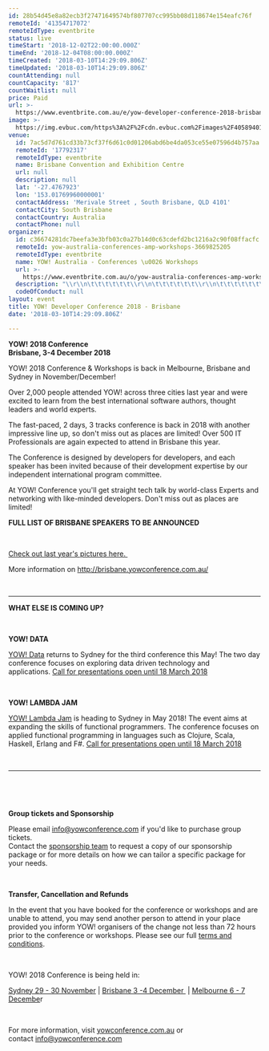```yaml
---
id: 28b54d45e8a82ecb3f27471649574bf807707cc995bb08d118674e154eafc76f
remoteId: '41354717072'
remoteIdType: eventbrite
status: live
timeStart: '2018-12-02T22:00:00.000Z'
timeEnd: '2018-12-04T08:00:00.000Z'
timeCreated: '2018-03-10T14:29:09.806Z'
timeUpdated: '2018-03-10T14:29:09.806Z'
countAttending: null
countCapacity: '817'
countWaitlist: null
price: Paid
url: >-
  https://www.eventbrite.com.au/e/yow-developer-conference-2018-brisbane-tickets-41354717072?aff=ebapi
image: >-
  https://img.evbuc.com/https%3A%2F%2Fcdn.evbuc.com%2Fimages%2F40589401%2F107761646913%2F1%2Foriginal.jpg?s=e0fe6d542585fb53d8e44210f74733b0
venue:
  id: 7ac5d7d761cd33b73cf37f6d61c0d01206abd6be4da053ce55e07596d4b757aa
  remoteId: '17792317'
  remoteIdType: eventbrite
  name: Brisbane Convention and Exhibition Centre
  url: null
  description: null
  lat: '-27.4767923'
  lon: '153.01769960000001'
  contactAddress: 'Merivale Street , South Brisbane, QLD 4101'
  contactCity: South Brisbane
  contactCountry: Australia
  contactPhone: null
organizer:
  id: c36674281dc7beefa3e3bfb03c0a27b14d0c63cdefd2bc1216a2c90f08ffacfc
  remoteId: yow-australia-conferences-amp-workshops-3669825205
  remoteIdType: eventbrite
  name: YOW! Australia - Conferences \u0026 Workshops
  url: >-
    https://www.eventbrite.com.au/o/yow-australia-conferences-amp-workshops-3669825205
  description: "\\r\\n\t\t\t\t\t\t\\r\\n\t\t\t\t\t\t\\r\\n\t\t\t\t\t\t\\r\\n\t\t\t\t\t\t\\r\\n\t\t\t\t\t\t\\r\\n\t\t\t\t\t\t\\r\\n\t\t\t\t\t\t\\r\\n\t\t\t\t\t\t\\r\\n\t\t\t\t\t\t\\r\\n\t\t\t\t\t\t\\r\\n\t\t\t\t\t\t\\r\\n\t\t\t\t\t\t\\r\\n\t\t\t\t\t\t\\r\\n\t\t\t\t\t\t\\r\\n\t\t\t\t\t\t\\r\\n\t\t\t\t\t\t\\r\\n\t\t\t\t\t\t\\r\\n\t\t\t\t\t\t\\r\\n\t\t\t\t\t\t\\r\\n\t\t\t\t\t\t\\r\\n\t\t\t\t\t\t\\r\\n\t\t\t\t\t\t\\r\\n\t\t\t\t\t\t\\r\\n\t\t\t\t\t\t\\r\\n\t\t\t\t\t\t\\r\\n\t\t\t\t\t\t\\r\\n\t\t\t\t\t\t\\r\\n\t\t\t\t\t\t\\r\\n\t\t\t\t\t\t\\r\\n\t\t\t\t\t\t\\r\\n\t\t\t\t\t\t\\r\\n\t\t\t\t\t\t\\r\\n\t\t\t\t\t\t\\r\\n\t\t\t\t\t\t\\r\\n\t\t\t\t\t\t\\r\\n\t\t\t\t\t\t\\r\\n\t\t\t\t\t\t\\r\\n\t\t\t\t\t\t\\r\\n\t\t\t\t\t\t\\r\\n\t\t\t\t\t\t\\r\\n\t\t\t\t\t\t\\r\\n\t\t\t\t\t\t\\r\\n\t\t\t\t\t\t\\r\\n\t\t\t\t\t\t\\r\\n"
  codeOfConduct: null
layout: event
title: YOW! Developer Conference 2018 - Brisbane
date: '2018-03-10T14:29:09.806Z'

---
```

<P><SPAN><STRONG><STRONG><STRONG>YOW! 2018 Conference<BR></STRONG></STRONG></STRONG></SPAN><STRONG>Brisbane, 3-4 December 2018</STRONG></P>
<P>YOW! 2018 Conference &amp; Workshops is back in Melbourne, Brisbane and Sydney in November/December!</P>
<P>Over 2,000 people attended YOW! across three cities last year and were excited to learn from the best international software authors, thought leaders and world experts.</P>
<P>The fast-paced, 2 days, 3 tracks conference is back in 2018 with another impressive line up, so don't miss out as places are limited! Over 500 IT Professionals are again expected to attend in Brisbane this year. </P>
<P>The Conference is designed by developers for developers, and each speaker has been invited because of their development expertise by our independent international program committee.</P>
<P>At YOW! Conference you'll get straight tech talk by world-class Experts and networking with like-minded developers. Don't miss out as places are limited!</P>
<P><STRONG>FULL LIST OF BRISBANE SPEAKERS TO BE ANNOUNCED</STRONG></P>
<P><STRONG><BR></STRONG></P>
<P><A HREF="https://flic.kr/s/aHsmbnST7D" TARGET="_blank" REL="noopener noreferrer nofollow">Check out last year's pictures here. </A></P>
<P><SPAN>More information on <SPAN><A HREF="http://brisbane.yowconference.com.au/" TARGET="_blank" REL="noopener noreferrer nofollow">http://brisbane.yowconference.com.au/</A></SPAN></SPAN></P>
<P><SPAN> </SPAN></P>
<HR>
<P><STRONG>WHAT ELSE IS COMING UP?</STRONG></P>
<P><STRONG><BR></STRONG></P>
<DIV>
<P><STRONG>YOW! DATA</STRONG></P>
</DIV>
<P><A HREF="http://data.yowconference.com.au/" TARGET="_blank" REL="noopener noreferrer nofollow">YOW! Data</A> returns to Sydney for the third conference this May! The two day conference focuses on exploring data driven technology and applications. <A HREF="http://data.yowconference.com.au/call-for-presentations/" TARGET="_blank" REL="noopener noreferrer nofollow">Call for presentations open until 18 March 2018</A></P>
<P><BR></P>
<P><STRONG>YOW! LAMBDA JAM</STRONG></P>
<P><A HREF="http://lambdajam.yowconference.com.au/" TARGET="_blank" REL="noopener noreferrer nofollow">YOW! Lambda Jam</A> is heading to Sydney in May 2018! The event aims at expanding the skills of functional programmers. The conference focuses on applied functional programming in languages such as Clojure, Scala, Haskell, Erlang and F#. <A HREF="http://lambdajam.yowconference.com.au/call-for-presentations/" TARGET="_blank" REL="noopener noreferrer nofollow">Call for presentations open until 18 March 2018</A></P>
<P><BR></P>
<HR>
<P><BR></P>
<P><BR></P>
<P><SPAN><STRONG>Group tickets and Sponsorship</STRONG> </SPAN></P>
<P><SPAN>Please email <A HREF="mailto:info@yowconference.com" TARGET="_blank" REL="noopener noreferrer nofollow">info@yowconference.com</A> if you'd like to purchase group tickets. </SPAN><BR><SPAN>Contact the <A HREF="mailto:sponsorship@yowconference.com" TARGET="_blank" REL="noopener noreferrer nofollow">sponsorship team</A> to request a copy of our sponsorship package or for more details on how we can tailor a specific package for your needs.</SPAN></P>
<P><SPAN> </SPAN></P>
<P><SPAN><STRONG>Transfer, Cancellation and Refunds</STRONG> </SPAN></P>
<P><SPAN>In the event that you have booked for the conference or workshops and are unable to attend, you may send another person to attend in your place provided you inform YOW! organisers of the change not less than 72 hours prior to the conference or workshops. Please see our full <A HREF="http://yowconference.com.au/terms-conditions/" TARGET="_blank" REL="noopener noreferrer nofollow">terms and conditions</A>.</SPAN></P>
<P><SPAN> </SPAN></P>
<P>YOW! 2018 Conference is being held in: </P>
<P><A HREF="http://sydney.yowconference.com.au/" TARGET="_blank" REL="noopener noreferrer nofollow">Sydney 29 - 30 November</A> | <A HREF="http://brisbane.yowconference.com.au/" TARGET="_blank" REL="noopener noreferrer nofollow">Brisbane 3 -4 December </A> | <A HREF="http://melbourne.yowconference.com.au/" TARGET="_blank" REL="noopener noreferrer nofollow">Melbourne 6 - 7 Decembe</A>r</P>
<P><SPAN> <SPAN> </SPAN></SPAN></P>
<P><SPAN>For more information, visit <A HREF="http://yowconference.com.au/" TARGET="_blank" REL="noopener noreferrer nofollow">yowconference.com.au</A> or contact <A HREF="mailto:info@yowconference.com" TARGET="_blank" REL="noopener noreferrer nofollow">info@yowconference.com</A></SPAN></P>
